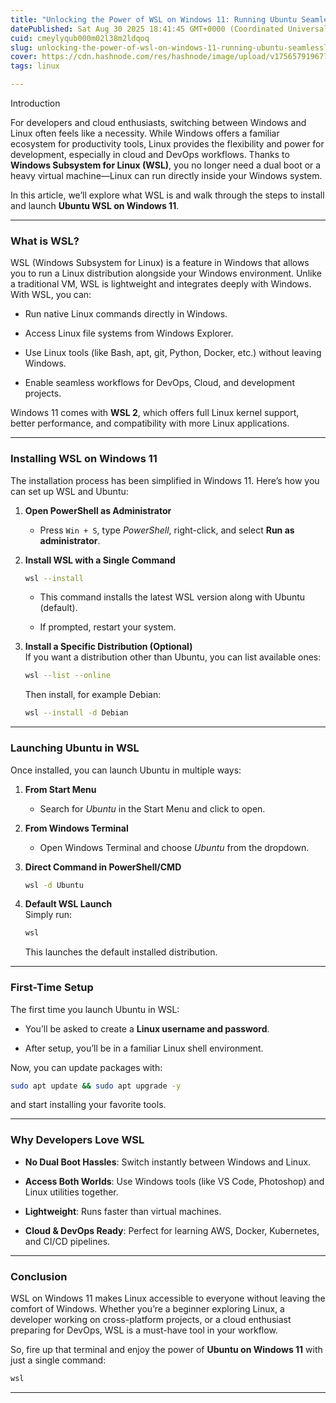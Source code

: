 ```yaml
---
title: "Unlocking the Power of WSL on Windows 11: Running Ubuntu Seamlessly"
datePublished: Sat Aug 30 2025 18:41:45 GMT+0000 (Coordinated Universal Time)
cuid: cmeylyqub000m02l38m2ldqoq
slug: unlocking-the-power-of-wsl-on-windows-11-running-ubuntu-seamlessly
cover: https://cdn.hashnode.com/res/hashnode/image/upload/v1756579196772/0f11fd44-b6d9-48a0-86fb-0df617369e43.jpeg
tags: linux

---
```


Introduction

For developers and cloud enthusiasts, switching between Windows and Linux often feels like a necessity. While Windows offers a familiar ecosystem for productivity tools, Linux provides the flexibility and power for development, especially in cloud and DevOps workflows. Thanks to **Windows Subsystem for Linux (WSL)**, you no longer need a dual boot or a heavy virtual machine—Linux can run directly inside your Windows system.

In this article, we’ll explore what WSL is and walk through the steps to install and launch **Ubuntu WSL on Windows 11**.

---

### What is WSL?

WSL (Windows Subsystem for Linux) is a feature in Windows that allows you to run a Linux distribution alongside your Windows environment. Unlike a traditional VM, WSL is lightweight and integrates deeply with Windows. With WSL, you can:

* Run native Linux commands directly in Windows.
    
* Access Linux file systems from Windows Explorer.
    
* Use Linux tools (like Bash, apt, git, Python, Docker, etc.) without leaving Windows.
    
* Enable seamless workflows for DevOps, Cloud, and development projects.
    

Windows 11 comes with **WSL 2**, which offers full Linux kernel support, better performance, and compatibility with more Linux applications.

---

### Installing WSL on Windows 11

The installation process has been simplified in Windows 11. Here’s how you can set up WSL and Ubuntu:

1. **Open PowerShell as Administrator**
    
    * Press `Win + S`, type *PowerShell*, right-click, and select **Run as administrator**.
        
2. **Install WSL with a Single Command**
    
    ```bash
    wsl --install
    ```
    
    * This command installs the latest WSL version along with Ubuntu (default).
        
    * If prompted, restart your system.
        
3. **Install a Specific Distribution (Optional)**  
    If you want a distribution other than Ubuntu, you can list available ones:
    
    ```bash
    wsl --list --online
    ```
    
    Then install, for example Debian:
    
    ```bash
    wsl --install -d Debian
    ```
    

---

### Launching Ubuntu in WSL

Once installed, you can launch Ubuntu in multiple ways:

1. **From Start Menu**
    
    * Search for *Ubuntu* in the Start Menu and click to open.
        
2. **From Windows Terminal**
    
    * Open Windows Terminal and choose *Ubuntu* from the dropdown.
        
3. **Direct Command in PowerShell/CMD**
    
    ```bash
    wsl -d Ubuntu
    ```
    
4. **Default WSL Launch**  
    Simply run:
    
    ```bash
    wsl
    ```
    
    This launches the default installed distribution.
    

---

### First-Time Setup

The first time you launch Ubuntu in WSL:

* You’ll be asked to create a **Linux username and password**.
    
* After setup, you’ll be in a familiar Linux shell environment.
    

Now, you can update packages with:

```bash
sudo apt update && sudo apt upgrade -y
```

and start installing your favorite tools.

---

### Why Developers Love WSL

* **No Dual Boot Hassles**: Switch instantly between Windows and Linux.
    
* **Access Both Worlds**: Use Windows tools (like VS Code, Photoshop) and Linux utilities together.
    
* **Lightweight**: Runs faster than virtual machines.
    
* **Cloud & DevOps Ready**: Perfect for learning AWS, Docker, Kubernetes, and CI/CD pipelines.
    

---

### Conclusion

WSL on Windows 11 makes Linux accessible to everyone without leaving the comfort of Windows. Whether you’re a beginner exploring Linux, a developer working on cross-platform projects, or a cloud enthusiast preparing for DevOps, WSL is a must-have tool in your workflow.

So, fire up that terminal and enjoy the power of **Ubuntu on Windows 11** with just a single command:

```bash
wsl
```

---